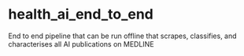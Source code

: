 # health_ai_end_to_end
 End to end pipeline that can be run offline that scrapes, classifies, and characterises all AI publications on MEDLINE
